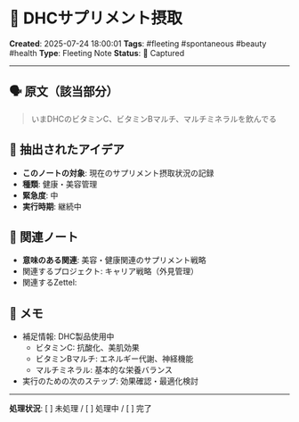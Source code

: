 # 💭 DHCサプリメント摂取

**Created**: 2025-07-24 18:00:01
**Tags**: #fleeting #spontaneous #beauty #health
**Type**: Fleeting Note
**Status**: 📝 Captured

---

## 🗣️ 原文（該当部分）
> いまDHCのビタミンC、ビタミンBマルチ、マルチミネラルを飲んでる

## 🎯 抽出されたアイデア
- **このノートの対象**: 現在のサプリメント摂取状況の記録
- **種類**: 健康・美容管理
- **緊急度**: 中
- **実行時期**: 継続中

## 🔗 関連ノート
- **意味のある関連**: 美容・健康関連のサプリメント戦略
- 関連するプロジェクト: キャリア戦略（外見管理）
- 関連するZettel: 

## 📝 メモ
- 補足情報: DHC製品使用中
  - ビタミンC: 抗酸化、美肌効果
  - ビタミンBマルチ: エネルギー代謝、神経機能
  - マルチミネラル: 基本的な栄養バランス
- 実行のための次のステップ: 効果確認・最適化検討

---

**処理状況**: [ ] 未処理 / [ ] 処理中 / [ ] 完了